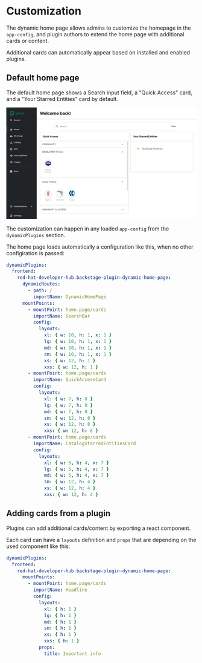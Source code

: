 # Customization

The dynamic home page allows admins to customize the homepage in the `app-config`, and plugin authors to extend the home page with additional cards or content.

Additional cards can automatically appear based on installed and enabled plugins.

## Default home page

The default home page shows a Search input field, a "Quick Access" card, and a "Your Starred Entities" card by default.

![Default home page](default-homepage.png)

The customization can happen in any loaded `app-config` from the `dynamicPlugins` section.

The home page loads automatically a configuration like this, when no other configiration is passed:

```yaml
dynamicPlugins:
  frontend:
    red-hat-developer-hub.backstage-plugin-dynamic-home-page:
      dynamicRoutes:
        - path: /
          importName: DynamicHomePage
      mountPoints:
        - mountPoint: home.page/cards
          importName: SearchBar
          config:
            layouts:
              xl: { w: 10, h: 1, x: 1 }
              lg: { w: 10, h: 1, x: 1 }
              md: { w: 10, h: 1, x: 1 }
              sm: { w: 10, h: 1, x: 1 }
              xs: { w: 12, h: 1 }
              xxs: { w: 12, h: 1 }
        - mountPoint: home.page/cards
          importName: QuickAccessCard
          config:
            layouts:
              xl: { w: 7, h: 8 }
              lg: { w: 7, h: 8 }
              md: { w: 7, h: 8 }
              sm: { w: 12, h: 8 }
              xs: { w: 12, h: 8 }
              xxs: { w: 12, h: 8 }
        - mountPoint: home.page/cards
          importName: CatalogStarredEntitiesCard
          config:
            layouts:
              xl: { w: 5, h: 4, x: 7 }
              lg: { w: 5, h: 4, x: 7 }
              md: { w: 5, h: 4, x: 7 }
              sm: { w: 12, h: 4 }
              xs: { w: 12, h: 4 }
              xxs: { w: 12, h: 4 }
```

## Adding cards from a plugin

Plugins can add additional cards/content by exporting a react component.

Each card can have a `layouts` definition and `props` that are depending on the used component like this:

```yaml
dynamicPlugins:
  frontend:
    red-hat-developer-hub.backstage-plugin-dynamic-home-page:
      mountPoints:
        - mountPoint: home.page/cards
          importName: Headline
          config:
            layouts:
              xl: { h: 1 }
              lg: { h: 1 }
              md: { h: 1 }
              sm: { h: 1 }
              xs: { h: 1 }
              xxs: { h: 1 }
            props:
              title: Important info
```
